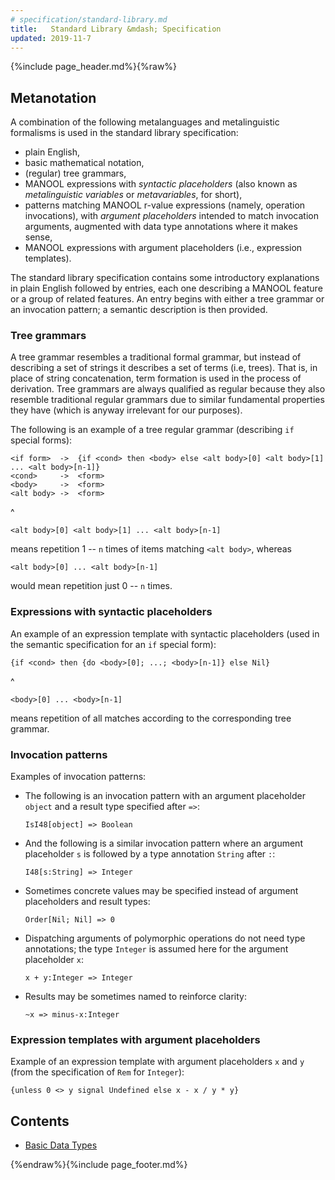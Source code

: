 ```yaml
---
# specification/standard-library.md
title:   Standard Library &mdash; Specification
updated: 2019-11-7
---
```


{%include page_header.md%}{%raw%}

Metanotation
----------------------------------------------------------------------------------------------------------------------------------------------------------------

A combination of the following metalanguages and metalinguistic formalisms is used in the standard library specification:
  * plain English,
  * basic mathematical notation,
  * (regular) tree grammars,
  * MANOOL expressions with _syntactic placeholders_ (also known as _metalinguistic variables_ or _metavariables_, for short),
  * patterns matching MANOOL r-value expressions (namely, operation invocations), with _argument placeholders_ intended to match invocation arguments, augmented
    with data type annotations where it makes sense,
  * MANOOL expressions with argument placeholders (i.e., expression templates).

The standard library specification contains some introductory explanations in plain English followed by entries, each one describing a MANOOL feature or a group
of related features. An entry begins with either a tree grammar or an invocation pattern; a semantic description is then provided.

### Tree grammars ######################################################################################################

A tree grammar resembles a traditional formal grammar, but instead of describing a set of strings it describes a set of terms (i.e, trees). That is, in place of
string concatenation, term formation is used in the process of derivation. Tree grammars are always qualified as regular because they also resemble traditional
regular grammars due to similar fundamental properties they have (which is anyway irrelevant for our purposes).

The following is an example of a tree regular grammar (describing `if` special forms):

    <if form>  ->  {if <cond> then <body> else <alt body>[0] <alt body>[1] ... <alt body>[n-1]}
    <cond>     ->  <form>
    <body>     ->  <form>
    <alt body> ->  <form>

^

    <alt body>[0] <alt body>[1] ... <alt body>[n-1]

  means repetition 1 -- `n` times of items matching `<alt body>`, whereas

    <alt body>[0] ... <alt body>[n-1]

  would mean repetition just 0 -- `n` times.

### Expressions with syntactic placeholders ############################################################################

An example of an expression template with syntactic placeholders (used in the semantic specification for an `if` special form):

    {if <cond> then {do <body>[0]; ...; <body>[n-1]} else Nil}

^

    <body>[0] ... <body>[n-1]

  means repetition of all matches according to the corresponding tree grammar.

### Invocation patterns ################################################################################################

Examples of invocation patterns:

* The following is an invocation pattern with an argument placeholder `object` and a result type specified after `=>`:

      IsI48[object] => Boolean

* And the following is a similar invocation pattern where an argument placeholder `s` is followed by a type annotation `String` after `:`:

      I48[s:String] => Integer

* Sometimes concrete values may be specified instead of argument placeholders and result types:

      Order[Nil; Nil] => 0

* Dispatching arguments of polymorphic operations do not need type annotations; the type `Integer` is assumed here for the argument placeholder `x`:

      x + y:Integer => Integer

* Results may be sometimes named to reinforce clarity:

      ~x => minus-x:Integer

### Expression templates with argument placeholders ####################################################################

Example of an expression template with argument placeholders `x` and `y` (from the specification of `Rem` for `Integer`):

    {unless 0 <> y signal Undefined else x - x / y * y}


<!--An invocation template looks just like a normal operation invocation augmented with metalinguistic _placeholders_ (i.e., variables that represent invocation
arguments) and a result data type --- separated by `=>` --- plus a result name when it helps clarity. Names of metalinguistic variables are all lowercase and
are followed by a datatype after a `:` character (except for dispatch control parameters where the data type is implied and except for type-unrestricted
parameters). The result name (if present) precedes the result type and a `:` character. For each invocation template a semantic description is provided.-->

Contents
----------------------------------------------------------------------------------------------------------------------------------------------------------------

* [Basic Data Types](BasicDataTypes.html)

{%endraw%}{%include page_footer.md%}
